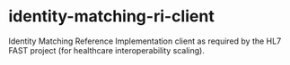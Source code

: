 # identity-matching-ri-client
Identity Matching Reference Implementation client as required by the HL7 FAST project (for healthcare interoperability scaling).
